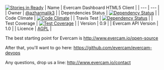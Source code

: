 [![Stories in Ready](https://badge.waffle.io/evercam/evercam-dashboard.png?label=ready&title=Ready)](https://waffle.io/evercam/evercam-dashboard)
| Name   | Evercam Dashboard HTML5 Client   |
| --- | --- |
| Owner   | [@azharmalik3](https://github.com/Azharmailk3)   |
| Dependencies Status   | [![Dependency Status](https://gemnasium.com/evercam/evercam-dashboard.svg)](https://gemnasium.com/evercam/evercam-dashboard)  |
| Code Climate   | [![Code Climate](https://codeclimate.com/github/evercam/evercam-dashboard/badges/gpa.svg)](https://codeclimate.com/github/evercam/evercam-dashboard)   |
| Travis Test   | [![Dependency Status](https://travis-ci.org/evercam/evercam-dashboard.svg?branch=master)](https://travis-ci.org/evercam/evercam-dashboard)   |
| Test Coverage  | [![Test Coverage](https://codeclimate.com/github/evercam/evercam-dashboard/badges/coverage.svg)](https://codeclimate.com/github/evercam/evercam-dashboard)   |
| Version  | 0.9  |
| Evercam API Version  | 1.0  |
| Licence | [AGPL](https://tldrlegal.com/license/gnu-affero-general-public-license-v3-%28agpl-3.0%29) |

The best starting point for Evercam is http://www.evercam.io/open-source

After that, you'll want to go here: https://github.com/evercam/evercam-devops

Any questions, drop us a line: http://www.evercam.io/contact


